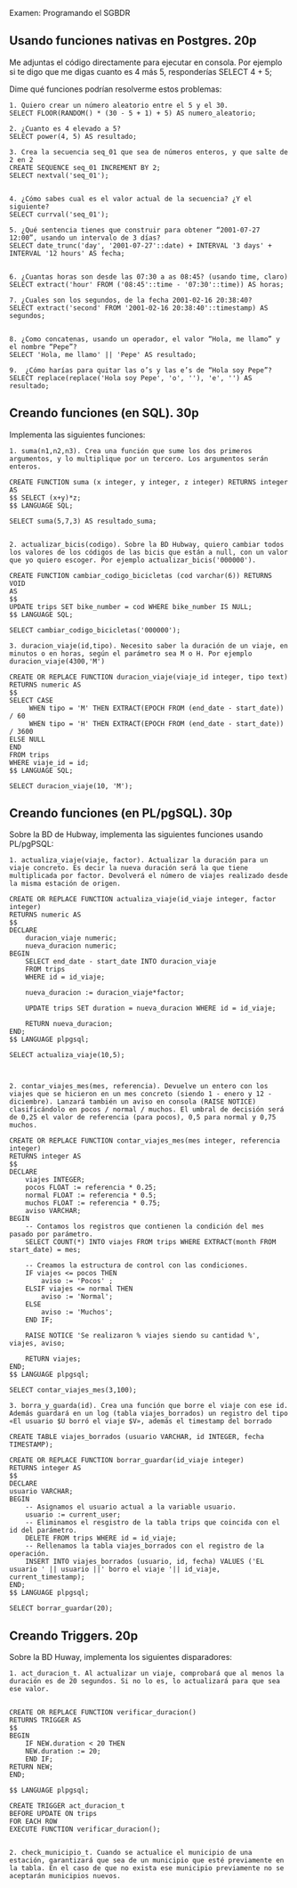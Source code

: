 Examen: Programando el SGBDR


## Usando funciones nativas en Postgres. 20p

Me adjuntas el código directamente para ejecutar en consola. Por ejemplo si te digo que me digas cuanto es 4 más 5, responderías SELECT 4 + 5;

Dime qué funciones podrían resolverme estos problemas:

    1. Quiero crear un número aleatorio entre el 5 y el 30.
    SELECT FLOOR(RANDOM() * (30 - 5 + 1) + 5) AS numero_aleatorio;

    2. ¿Cuanto es 4 elevado a 5?
    SELECT power(4, 5) AS resultado;

    3. Crea la secuencia seq_01 que sea de números enteros, y que salte de 2 en 2
    CREATE SEQUENCE seq_01 INCREMENT BY 2;
    SELECT nextval('seq_01');


    4. ¿Cómo sabes cual es el valor actual de la secuencia? ¿Y el siguiente?
    SELECT currval('seq_01');

    5. ¿Qué sentencia tienes que construir para obtener “2001-07-27 12:00”, usando un intervalo de 3 días?
    SELECT date_trunc('day', '2001-07-27'::date) + INTERVAL '3 days' + INTERVAL '12 hours' AS fecha;


    6. ¿Cuantas horas son desde las 07:30 a as 08:45? (usando time, claro)
    SELECT extract('hour' FROM ('08:45'::time - '07:30'::time)) AS horas;

    7. ¿Cuales son los segundos, de la fecha 2001-02-16 20:38:40?
    SELECT extract('second' FROM '2001-02-16 20:38:40'::timestamp) AS segundos;


    8. ¿Como concatenas, usando un operador, el valor “Hola, me llamo” y el nombre “Pepe”?
    SELECT 'Hola, me llamo' || 'Pepe' AS resultado;
   
    9.  ¿Cómo harías para quitar las o’s y las e’s de “Hola soy Pepe”?
    SELECT replace(replace('Hola soy Pepe', 'o', ''), 'e', '') AS resultado;



## Creando funciones (en SQL). 30p

Implementa las siguientes funciones:

    1. suma(n1,n2,n3). Crea una función que sume los dos primeros argumentos, y lo multiplique por un tercero. Los argumentos serán enteros.

    CREATE FUNCTION suma (x integer, y integer, z integer) RETURNS integer
    AS
    $$ SELECT (x+y)*z;
    $$ LANGUAGE SQL;

    SELECT suma(5,7,3) AS resultado_suma;

    
    2. actualizar_bicis(codigo). Sobre la BD Hubway, quiero cambiar todos los valores de los códigos de las bicis que están a null, con un valor que yo quiero escoger. Por ejemplo actualizar_bicis('000000').

    CREATE FUNCTION cambiar_codigo_bicicletas (cod varchar(6)) RETURNS VOID
    AS
    $$
    UPDATE trips SET bike_number = cod WHERE bike_number IS NULL;
    $$ LANGUAGE SQL;

    SELECT cambiar_codigo_bicicletas('000000');
   
    3. duracion_viaje(id,tipo). Necesito saber la duración de un viaje, en minutos o en horas, según el parámetro sea M o H. Por ejemplo duracion_viaje(4300,'M')

    CREATE OR REPLACE FUNCTION duracion_viaje(viaje_id integer, tipo text)
    RETURNS numeric AS
    $$
    SELECT CASE
         WHEN tipo = 'M' THEN EXTRACT(EPOCH FROM (end_date - start_date)) / 60
         WHEN tipo = 'H' THEN EXTRACT(EPOCH FROM (end_date - start_date)) / 3600
    ELSE NULL
    END
    FROM trips
    WHERE viaje_id = id;
    $$ LANGUAGE SQL;

    SELECT duracion_viaje(10, 'M');


## Creando funciones (en PL/pgSQL). 30p

Sobre la BD de Hubway, implementa las siguientes funciones usando PL/pgPSQL:

    1. actualiza_viaje(viaje, factor). Actualizar la duración para un viaje concreto. Es decir la nueva duración será la que tiene multiplicada por factor. Devolverá el número de viajes realizado desde la misma estación de origen.

    CREATE OR REPLACE FUNCTION actualiza_viaje(id_viaje integer, factor integer)
    RETURNS numeric AS
    $$
    DECLARE
        duracion_viaje numeric;
        nueva_duracion numeric;
    BEGIN
        SELECT end_date - start_date INTO duracion_viaje
        FROM trips
        WHERE id = id_viaje;
        
        nueva_duracion := duracion_viaje*factor;

        UPDATE trips SET duration = nueva_duracion WHERE id = id_viaje;

        RETURN nueva_duracion;
    END;
    $$ LANGUAGE plpgsql;

    SELECT actualiza_viaje(10,5);



    2. contar_viajes_mes(mes, referencia). Devuelve un entero con los viajes que se hicieron en un mes concreto (siendo 1 - enero y 12 - diciembre). Lanzará también un aviso en consola (RAISE NOTICE) clasificándolo en pocos / normal / muchos. El umbral de decisión será de 0,25 el valor de referencia (para pocos), 0,5 para normal y 0,75 muchos.
    
    CREATE OR REPLACE FUNCTION contar_viajes_mes(mes integer, referencia integer)
    RETURNS integer AS
    $$
    DECLARE
        viajes INTEGER;
        pocos FLOAT := referencia * 0.25;
        normal FLOAT := referencia * 0.5;
        muchos FLOAT := referencia * 0.75;
        aviso VARCHAR;
    BEGIN
        -- Contamos los registros que contienen la condición del mes pasado por parámetro.
        SELECT COUNT(*) INTO viajes FROM trips WHERE EXTRACT(month FROM start_date) = mes;

        -- Creamos la estructura de control con las condiciones.
        IF viajes <= pocos THEN
            aviso := 'Pocos' ;
        ELSIF viajes <= normal THEN
            aviso := 'Normal';
        ELSE 
            aviso := 'Muchos';
        END IF;

        RAISE NOTICE 'Se realizaron % viajes siendo su cantidad %', viajes, aviso;

        RETURN viajes;
    END;
    $$ LANGUAGE plpgsql;

    SELECT contar_viajes_mes(3,100);

    3. borra_y_guarda(id). Crea una función que borre el viaje con ese id. Además guardará en un log (tabla viajes_borrados) un registro del tipo «El usuario $U borró el viaje $V», además el timestamp del borrado

    CREATE TABLE viajes_borrados (usuario VARCHAR, id INTEGER, fecha TIMESTAMP);

    CREATE OR REPLACE FUNCTION borrar_guardar(id_viaje integer)
    RETURNS integer AS
    $$
    DECLARE
    usuario VARCHAR;
    BEGIN
        -- Asignamos el usuario actual a la variable usuario.
        usuario := current_user;
        -- Eliminamos el resgistro de la tabla trips que coincida con el id del parámetro.
        DELETE FROM trips WHERE id = id_viaje;
        -- Rellenamos la tabla viajes_borrados con el registro de la operación.
        INSERT INTO viajes_borrados (usuario, id, fecha) VALUES ('EL usuario ' || usuario ||' borro el viaje '|| id_viaje, current_timestamp);
    END;
    $$ LANGUAGE plpgsql;  

    SELECT borrar_guardar(20);


## Creando Triggers. 20p

Sobre la BD Huway, implementa los siguientes disparadores:

    1. act_duracion_t. Al actualizar un viaje, comprobará que al menos la duración es de 20 segundos. Si no lo es, lo actualizará para que sea ese valor.
   

    CREATE OR REPLACE FUNCTION verificar_duracion()
    RETURNS TRIGGER AS
    $$
    BEGIN
        IF NEW.duration < 20 THEN
        NEW.duration := 20;
        END IF;
    RETURN NEW;
    END;

    $$ LANGUAGE plpgsql;

    CREATE TRIGGER act_duracion_t
    BEFORE UPDATE ON trips
    FOR EACH ROW
    EXECUTE FUNCTION verificar_duracion();


    2. check_municipio_t. Cuando se actualice el municipio de una estación, garantizará que sea de un municipio que esté previamente en la tabla. En el caso de que no exista ese municipio previamente no se aceptarán municipios nuevos.

    
    

